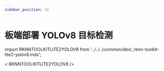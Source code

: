 ```yaml
---
sidebar_position: 11
---
```


# 板端部署 YOLOv8 目标检测

import RKNNTOOLKITLITE2YOLOV8 from '../../../common/dev/\_rknn-toolkit-lite2-yolov8.mdx';

< RKNNTOOLKITLITE2YOLOV8 />
